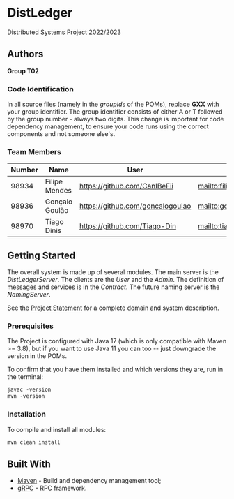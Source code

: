 # DistLedger

Distributed Systems Project 2022/2023

## Authors

**Group T02**

### Code Identification

In all source files (namely in the *groupId*s of the POMs), replace __GXX__ with your group identifier. The group
identifier consists of either A or T followed by the group number - always two digits. This change is important for 
code dependency management, to ensure your code runs using the correct components and not someone else's.

### Team Members

| Number | Name              | User                                | Email                                                    |
|--------|-------------------|-------------------------------------|----------------------------------------------------------|
| 98934  | Filipe Mendes     | <https://github.com/CanIBeFii>      | <mailto:filipealexandrevidalmendes@tecnico.ulisboa.pt>   |
| 98936  | Gonçalo Goulão    | <https://github.com/goncalogoulao>  | <mailto:goncalogoulao@tecnico.ulisboa.pt>                |
| 98970  | Tiago Dinis       | <https://github.com/Tiago-Din>      | <mailto:tiago.manuel.dinis@tecnico.ulisboa.pt>           |

## Getting Started

The overall system is made up of several modules. The main server is the _DistLedgerServer_. The clients are the _User_ 
and the _Admin_. The definition of messages and services is in the _Contract_. The future naming server
is the _NamingServer_.

See the [Project Statement](https://github.com/tecnico-distsys/DistLedger) for a complete domain and system description.

### Prerequisites

The Project is configured with Java 17 (which is only compatible with Maven >= 3.8), but if you want to use Java 11 you
can too -- just downgrade the version in the POMs.

To confirm that you have them installed and which versions they are, run in the terminal:

```s
javac -version
mvn -version
```

### Installation

To compile and install all modules:

```s
mvn clean install
```

## Built With

* [Maven](https://maven.apache.org/) - Build and dependency management tool;
* [gRPC](https://grpc.io/) - RPC framework.
